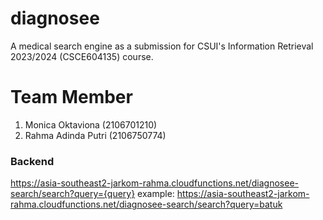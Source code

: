 # diagnosee
A medical search engine as a submission for CSUI's Information Retrieval 2023/2024 (CSCE604135) course.

# Team Member
1. Monica Oktaviona (2106701210)
2. Rahma Adinda Putri  (2106750774)

### Backend
https://asia-southeast2-jarkom-rahma.cloudfunctions.net/diagnosee-search/search?query={query}
example: https://asia-southeast2-jarkom-rahma.cloudfunctions.net/diagnosee-search/search?query=batuk
